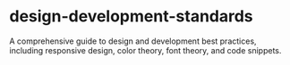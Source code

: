 # design-development-standards
A comprehensive guide to design and development best practices, including responsive design, color theory, font theory, and code snippets.
